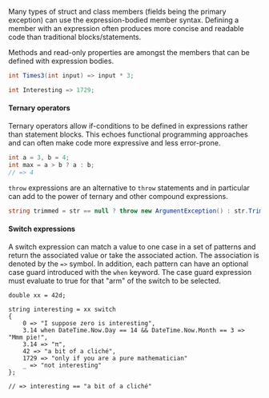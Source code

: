 Many types of struct and class members (fields being the primary exception) can use the expression-bodied member syntax. Defining a member with an expression often produces more concise and readable code than traditional blocks/statements.

Methods and read-only properties are amongst the members that can be defined with expression bodies.

```csharp
int Times3(int input) => input * 3;

int Interesting => 1729;
```

#### Ternary operators

Ternary operators allow if-conditions to be defined in expressions rather than statement blocks. This echoes functional programming approaches and can often make code more expressive and less error-prone.

```csharp
int a = 3, b = 4;
int max = a > b ? a : b;
// => 4
```

`throw` expressions are an alternative to `throw` statements and in particular can add to the power of ternary and other compound expressions.

```csharp
string trimmed = str == null ? throw new ArgumentException() : str.Trim();
```

#### Switch expressions

A switch expression can match a value to one case in a set of patterns and return the associated value or take the associated action. The association is denoted by the `=>` symbol. In addition, each pattern can have an optional case guard introduced with the `when` keyword. The case guard expression must evaluate to true for that "arm" of the switch to be selected.

```case
double xx = 42d;

string interesting = xx switch
{
    0 => "I suppose zero is interesting",
    3.14 when DateTime.Now.Day == 14 && DateTime.Now.Month == 3 => "Mmm pie!",
    3.14 => "π",
    42 => "a bit of a cliché",
    1729 => "only if you are a pure mathematician"
    _ => "not interesting"
};

// => interesting == "a bit of a cliché"
```
